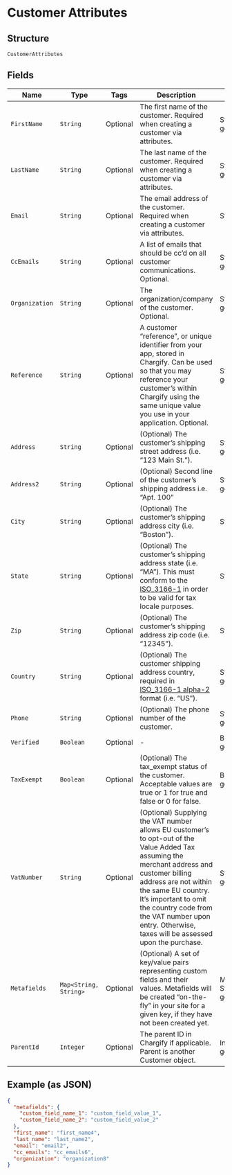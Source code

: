 
# Customer Attributes

## Structure

`CustomerAttributes`

## Fields

| Name | Type | Tags | Description | Getter | Setter |
|  --- | --- | --- | --- | --- | --- |
| `FirstName` | `String` | Optional | The first name of the customer. Required when creating a customer via attributes. | String getFirstName() | setFirstName(String firstName) |
| `LastName` | `String` | Optional | The last name of the customer. Required when creating a customer via attributes. | String getLastName() | setLastName(String lastName) |
| `Email` | `String` | Optional | The email address of the customer. Required when creating a customer via attributes. | String getEmail() | setEmail(String email) |
| `CcEmails` | `String` | Optional | A list of emails that should be cc’d on all customer communications. Optional. | String getCcEmails() | setCcEmails(String ccEmails) |
| `Organization` | `String` | Optional | The organization/company of the customer. Optional. | String getOrganization() | setOrganization(String organization) |
| `Reference` | `String` | Optional | A customer “reference”, or unique identifier from your app, stored in Chargify. Can be used so that you may reference your customer’s within Chargify using the same unique value you use in your application. Optional. | String getReference() | setReference(String reference) |
| `Address` | `String` | Optional | (Optional) The customer’s shipping street address (i.e. “123 Main St.”). | String getAddress() | setAddress(String address) |
| `Address2` | `String` | Optional | (Optional) Second line of the customer’s shipping address i.e. “Apt. 100” | String getAddress2() | setAddress2(String address2) |
| `City` | `String` | Optional | (Optional) The customer’s shipping address city (i.e. “Boston”). | String getCity() | setCity(String city) |
| `State` | `String` | Optional | (Optional) The customer’s shipping address state (i.e. “MA”). This must conform to the [ISO_3166-1](https://en.wikipedia.org/wiki/ISO_3166-1#Current_codes) in order to be valid for tax locale purposes. | String getState() | setState(String state) |
| `Zip` | `String` | Optional | (Optional) The customer’s shipping address zip code (i.e. “12345”). | String getZip() | setZip(String zip) |
| `Country` | `String` | Optional | (Optional) The customer shipping address country, required in [ISO_3166-1 alpha-2](https://en.wikipedia.org/wiki/ISO_3166-1_alpha-2) format (i.e. “US”). | String getCountry() | setCountry(String country) |
| `Phone` | `String` | Optional | (Optional) The phone number of the customer. | String getPhone() | setPhone(String phone) |
| `Verified` | `Boolean` | Optional | - | Boolean getVerified() | setVerified(Boolean verified) |
| `TaxExempt` | `Boolean` | Optional | (Optional) The tax_exempt status of the customer. Acceptable values are true or 1 for true and false or 0 for false. | Boolean getTaxExempt() | setTaxExempt(Boolean taxExempt) |
| `VatNumber` | `String` | Optional | (Optional) Supplying the VAT number allows EU customer’s to opt-out of the Value Added Tax assuming the merchant address and customer billing address are not within the same EU country. It’s important to omit the country code from the VAT number upon entry. Otherwise, taxes will be assessed upon the purchase. | String getVatNumber() | setVatNumber(String vatNumber) |
| `Metafields` | `Map<String, String>` | Optional | (Optional) A set of key/value pairs representing custom fields and their values. Metafields will be created “on-the-fly” in your site for a given key, if they have not been created yet. | Map<String, String> getMetafields() | setMetafields(Map<String, String> metafields) |
| `ParentId` | `Integer` | Optional | The parent ID in Chargify if applicable. Parent is another Customer object. | Integer getParentId() | setParentId(Integer parentId) |

## Example (as JSON)

```json
{
  "metafields": {
    "custom_field_name_1": "custom_field_value_1",
    "custom_field_name_2": "custom_field_value_2"
  },
  "first_name": "first_name4",
  "last_name": "last_name2",
  "email": "email2",
  "cc_emails": "cc_emails6",
  "organization": "organization8"
}
```

